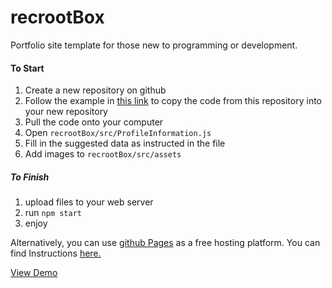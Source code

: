 # recrootBox
Portfolio site template for those new to programming or development.

#### To Start
1. Create a new repository on github
2. Follow the example in [this link](https://help.github.com/articles/duplicating-a-repository/) to copy the code from this repository into your new repository
3. Pull the code onto your computer
4. Open ```recrootBox/src/ProfileInformation.js```
4. Fill in the suggested data as instructed in the file
5. Add images to `recrootBox/src/assets`

##### To Finish

1. upload files to your web server
2. run `npm start`
3. enjoy

Alternatively, you can use [github Pages](https://pages.github.com/) as a free hosting platform. You can find Instructions [here.](https://medium.com/@_mariacheline/deploy-create-react-app-project-to-github-pages-2eb6deda5b89)


[View Demo](http://trevorhere.github.io/recrootBox)